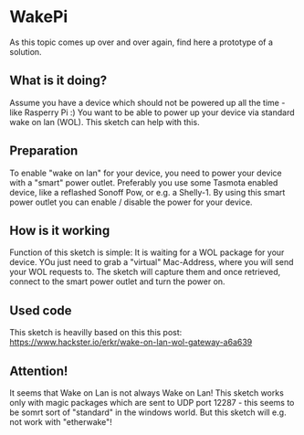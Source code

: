 # WakePi
As this topic comes up over and over again, find here a prototype of a solution.

## What is it doing?
Assume you have a device which should not be powered up all the time - like Rasperry Pi :)
You want to be able to power up your device via standard wake on lan (WOL).
This sketch can help with this.

## Preparation
To enable "wake on lan" for your device, you need to power your device with a "smart" power outlet. 
Preferably you use some Tasmota enabled device, like a reflashed Sonoff Pow, or e.g. a Shelly-1.
By using this smart power outlet you can enable / disable the power for your device.

## How is it working
Function of this sketch is simple:
It is waiting for a WOL package for your device. YOu just need to grab a "virtual" Mac-Address, 
where you will send your WOL requests to. The sketch will capture them and once retrieved, connect 
to the smart power outlet and turn the power on.

## Used code
This sketch is heavilly based on this this post:
https://www.hackster.io/erkr/wake-on-lan-wol-gateway-a6a639

## Attention!
It seems that Wake on Lan is not always Wake on Lan!
This sketch works only with magic packages which are sent to UDP port 12287 - this seems to be somrt sort of "standard" in the windows world.
But this sketch will e.g. not work with "etherwake"!
